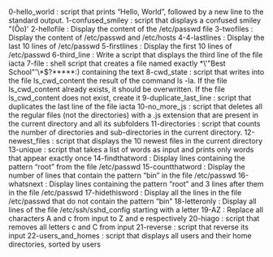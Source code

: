 0-hello_world : script that prints “Hello, World”, followed by a new line to the standard output.
1-confused_smiley : script that displays a confused smiley "(Ôo)'
2-hellofile : Display the content of the /etc/passwd file
3-twofiles : Display the content of /etc/passwd and /etc/hosts
4-4-lastlines : Display the last 10 lines of /etc/passwd
5-firstlines : Display the first 10 lines of /etc/passwd
6-third_line : Write a script that displays the third line of the file iacta
7-file : shell script that creates a file named exactly \*\\'"Best School"\'\\*$\?\*\*\*\*\*:) containing the text
8-cwd_state : script that writes into the file ls_cwd_content the result of the command ls -la. If the file ls_cwd_content already exists, it should be overwritten. If the file ls_cwd_content does not exist, create it
9-duplicate_last_line : script that duplicates the last line of the file iacta
10-no_more_js : script that deletes all the regular files (not the directories) with a .js extension that are present in the current directory and all its subfolders
11-directories : script that counts the number of directories and sub-directories in the current directory.
12-newest_files : script that displays the 10 newest files in the current directory
13-unique : script that takes a list of words as input and prints only words that appear exactly once 
14-findthatword : Display lines containing the pattern “root” from the file /etc/passwd
15-countthatword : Display the number of lines that contain the pattern “bin” in the file /etc/passwd
16-whatsnext : Display lines containing the pattern “root” and 3 lines after them in the file /etc/passwd
17-hidethisword : Display all the lines in the file /etc/passwd that do not contain the pattern “bin”
18-letteronly : Display all lines of the file /etc/ssh/sshd_config starting with a letter
19-AZ : Replace all characters A and c from input to Z and e respectively
20-hiago : script that removes all letters c and C from input
21-reverse : script that reverse its input
22-users_and_homes : script that displays all users and their home directories, sorted by users